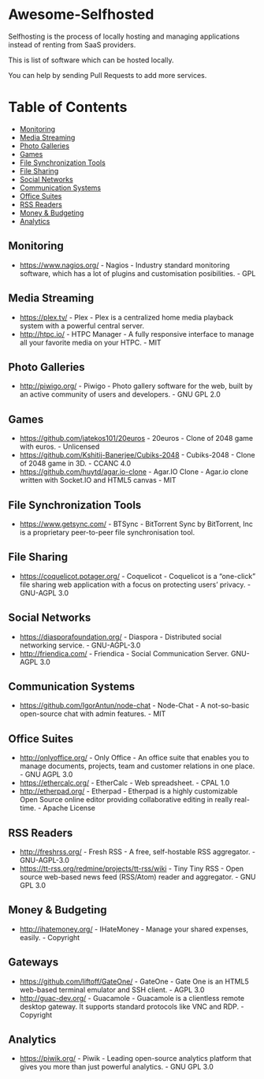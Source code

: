 # Awesome-Selfhosted

Selfhosting is the process of locally hosting and managing applications instead of renting from SaaS providers.

This is list of software which can be hosted locally.

You can help by sending Pull Requests to add more services.

Table of Contents
=================

  * [Monitoring](#monitoring)
  * [Media Streaming](#media-streaming)
  * [Photo Galleries](#photo-galleries)
  * [Games](#games)
  * [File Synchronization Tools](#file-synchronization-tools)
  * [File Sharing](#file-sharing)
  * [Social Networks](#social-networks)
  * [Communication Systems](#communication-systems)
  * [Office Suites](#office-suites)
  * [RSS Readers](#rss-readers)
  * [Money & Budgeting](#money-budgeting)
  * [Analytics](#analytics)

## Monitoring

  * https://www.nagios.org/ - Nagios - Industry standard monitoring software, which has a lot of plugins and customisation posibilities. - GPL


## Media Streaming

  * https://plex.tv/ - Plex - Plex is a centralized home media playback system with a powerful central server. 
  * http://htpc.io/  - HTPC Manager - A fully responsive interface to manage all your favorite media on your HTPC. - MIT

## Photo Galleries 

  * http://piwigo.org/ - Piwigo - Photo gallery software for the web, built by an active community of users and developers. - GNU GPL 2.0

## Games

  * https://github.com/jatekos101/20euros - 20euros - Clone of 2048 game with euros. - Unlicensed
  * https://github.com/Kshitij-Banerjee/Cubiks-2048 - Cubiks-2048 - Clone of 2048 game in 3D. - CCANC 4.0
  * https://github.com/huytd/agar.io-clone - Agar.IO Clone - Agar.io clone written with Socket.IO and HTML5 canvas - MIT

## File Synchronization Tools

  * https://www.getsync.com/ - BTSync - BitTorrent Sync by BitTorrent, Inc is a proprietary peer-to-peer file synchronisation tool.

## File Sharing

  * https://coquelicot.potager.org/ - Coquelicot - Coquelicot is a “one-click” file sharing web application with a focus on protecting users’ privacy. - GNU-AGPL 3.0

## Social Networks

  * https://diasporafoundation.org/ - Diaspora - Distributed social networking service. - GNU-AGPL-3.0
  * http://friendica.com/ - Friendica - Social Communication Server. GNU-AGPL 3.0

## Communication Systems

  * https://github.com/IgorAntun/node-chat - Node-Chat - A not-so-basic open-source chat with admin features. - MIT

## Office Suites

  * http://onlyoffice.org/ - Only Office - An office suite that enables you to manage documents, projects, team and customer relations in one place. - GNU AGPL 3.0
  * https://ethercalc.org/ - EtherCalc - Web spreadsheet. - CPAL 1.0
  * http://etherpad.org/ - Etherpad - Etherpad is a highly customizable Open Source online editor providing collaborative editing in really real-time. - Apache License

## RSS Readers

  * http://freshrss.org/ - Fresh RSS - A free, self-hostable RSS aggregator. - GNU-AGPL-3.0
  * https://tt-rss.org/redmine/projects/tt-rss/wiki - Tiny Tiny RSS - Open source web-based news feed (RSS/Atom) reader and aggregator. - GNU GPL 3.0

## Money & Budgeting

  * http://ihatemoney.org/ - IHateMoney - Manage your shared expenses, easily. - Copyright

## Gateways

  * https://github.com/liftoff/GateOne/ - GateOne - Gate One is an HTML5 web-based terminal emulator and SSH client. - AGPL 3.0
  * http://guac-dev.org/ - Guacamole - Guacamole is a clientless remote desktop gateway. It supports standard protocols like VNC and RDP. - Copyright

## Analytics

  * https://piwik.org/ - Piwik - Leading open-source analytics platform that gives you more than just powerful analytics. - GNU GPL 3.0

